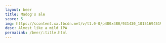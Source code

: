 ```yaml
---
layout: beer
title: Madog's ale
score: 5
img: https://scontent.xx.fbcdn.net/v/t1.0-0/p480x480/931430_10151694519728745_1221673086_n.jpg?oh=9e43f969872551e02b4a91e708b87c2e&oe=591C5599
desc: Almost like a mild IPA
permalink: /beer/:title.html
---
```

